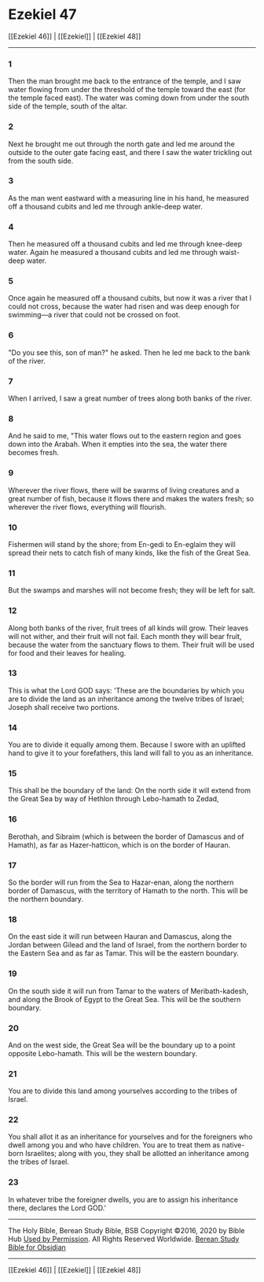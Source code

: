 # Ezekiel 47

[[Ezekiel 46]] | [[Ezekiel]] | [[Ezekiel 48]]

---

### 1
Then the man brought me back to the entrance of the temple, and I saw water flowing from under the threshold of the temple toward the east (for the temple faced east). The water was coming down from under the south side of the temple, south of the altar.

### 2
Next he brought me out through the north gate and led me around the outside to the outer gate facing east, and there I saw the water trickling out from the south side.

### 3
As the man went eastward with a measuring line in his hand, he measured off a thousand cubits and led me through ankle-deep water.

### 4
Then he measured off a thousand cubits and led me through knee-deep water. Again he measured a thousand cubits and led me through waist-deep water.

### 5
Once again he measured off a thousand cubits, but now it was a river that I could not cross, because the water had risen and was deep enough for swimming—a river that could not be crossed on foot.

### 6
"Do you see this, son of man?" he asked. Then he led me back to the bank of the river.

### 7
When I arrived, I saw a great number of trees along both banks of the river.

### 8
And he said to me, "This water flows out to the eastern region and goes down into the Arabah. When it empties into the sea, the water there becomes fresh.

### 9
Wherever the river flows, there will be swarms of living creatures and a great number of fish, because it flows there and makes the waters fresh; so wherever the river flows, everything will flourish.

### 10
Fishermen will stand by the shore; from En-gedi to En-eglaim they will spread their nets to catch fish of many kinds, like the fish of the Great Sea.

### 11
But the swamps and marshes will not become fresh; they will be left for salt.

### 12
Along both banks of the river, fruit trees of all kinds will grow. Their leaves will not wither, and their fruit will not fail. Each month they will bear fruit, because the water from the sanctuary flows to them. Their fruit will be used for food and their leaves for healing.

### 13
This is what the Lord GOD says: 'These are the boundaries by which you are to divide the land as an inheritance among the twelve tribes of Israel; Joseph shall receive two portions.

### 14
You are to divide it equally among them. Because I swore with an uplifted hand to give it to your forefathers, this land will fall to you as an inheritance.

### 15
This shall be the boundary of the land: On the north side it will extend from the Great Sea by way of Hethlon through Lebo-hamath to Zedad,

### 16
Berothah, and Sibraim (which is between the border of Damascus and of Hamath), as far as Hazer-hatticon, which is on the border of Hauran.

### 17
So the border will run from the Sea to Hazar-enan, along the northern border of Damascus, with the territory of Hamath to the north. This will be the northern boundary.

### 18
On the east side it will run between Hauran and Damascus, along the Jordan between Gilead and the land of Israel, from the northern border to the Eastern Sea and as far as Tamar. This will be the eastern boundary.

### 19
On the south side it will run from Tamar to the waters of Meribath-kadesh, and along the Brook of Egypt to the Great Sea. This will be the southern boundary.

### 20
And on the west side, the Great Sea will be the boundary up to a point opposite Lebo-hamath. This will be the western boundary.

### 21
You are to divide this land among yourselves according to the tribes of Israel.

### 22
You shall allot it as an inheritance for yourselves and for the foreigners who dwell among you and who have children. You are to treat them as native-born Israelites; along with you, they shall be allotted an inheritance among the tribes of Israel.

### 23
In whatever tribe the foreigner dwells, you are to assign his inheritance there, declares the Lord GOD.'

---

The Holy Bible, Berean Study Bible, BSB
Copyright ©2016, 2020 by Bible Hub
[Used by Permission](https://berean.bible/terms.htm). All Rights Reserved Worldwide.
[Berean Study Bible for Obsidian](https://github.com/gapmiss/berean-study-bible-for-obsidian)

---

[[Ezekiel 46]] | [[Ezekiel]] | [[Ezekiel 48]]

